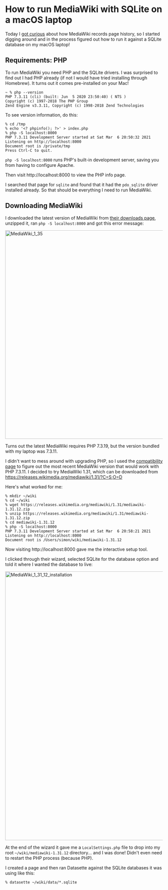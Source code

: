 # How to run MediaWiki with SQLite on a macOS laptop

Today I [got curious](https://twitter.com/simonw/status/1368414296888070146) about how MediaWiki records page history, so I started digging around and in the process figured out how to run it against a SQLite database on my macOS laptop!

## Requirements: PHP

To run MediaWiki you need PHP and the SQLite drivers. I was surprised to find out I had PHP already (if not I would have tried installing through Homebrew). It turns out it comes pre-installed on your Mac!

    ~ % php --version
    PHP 7.3.11 (cli) (built: Jun  5 2020 23:50:40) ( NTS )
    Copyright (c) 1997-2018 The PHP Group
    Zend Engine v3.3.11, Copyright (c) 1998-2018 Zend Technologies

To see version information, do this:

    % cd /tmp
    % echo '<? phpinfo(); ?>' > index.php
    % php -S localhost:8000
    PHP 7.3.11 Development Server started at Sat Mar  6 20:50:32 2021
    Listening on http://localhost:8000
    Document root is /private/tmp
    Press Ctrl-C to quit.

`php -S localhost:8000` runs PHP's built-in development server, saving you from having to configure Apache.

Then visit http://localhost:8000 to view the PHP info page.

I searched that page for `sqlite` and found that it had the `pdo_sqlite` driver installed already. So that should be everything I need to run MediaWiki.

## Downloading MediaWiki

I downloaded the latest version of MediaWiki from [their downloads page](https://www.mediawiki.org/wiki/Download), unzipped it, ran `php -S localhost:8000` and got this error message:

<img width="664" alt="MediaWiki_1_35" src="https://user-images.githubusercontent.com/9599/110229420-1d932280-7ebe-11eb-98f3-eb13fa7f07c7.png">

Turns out the latest MediaWiki requires PHP 7.3.19, but the version bundled with my laptop was 7.3.11.

I didn't want to mess around with upgrading PHP, so I used the [compatibility page](https://www.mediawiki.org/wiki/Compatibility#PHP) to figure out the most recent MediaWiki version that would work with PHP 7.3.11. I decided to try MediaWiki 1.31, which can be downloaded from <https://releases.wikimedia.org/mediawiki/1.31/?C=S;O=D>

Here's what worked for me:

    % mkdir ~/wiki
    % cd ~/wiki
    % wget https://releases.wikimedia.org/mediawiki/1.31/mediawiki-1.31.12.zip
    % unzip https://releases.wikimedia.org/mediawiki/1.31/mediawiki-1.31.12.zip
    % cd mediawiki-1.31.12
    % php -S localhost:8000
    PHP 7.3.11 Development Server started at Sat Mar  6 20:58:21 2021
    Listening on http://localhost:8000
    Document root is /Users/simon/wiki/mediawiki-1.31.12

Now visiting http://localhost:8000 gave me the interactive setup tool.

I clicked through their wizard, selected SQLite for the database option and told it where I wanted the database to live:

<img width="856" alt="MediaWiki_1_31_12_installation" src="https://user-images.githubusercontent.com/9599/110229508-e4a77d80-7ebe-11eb-9a71-70ba16e25f92.png">

At the end of the wizard it gave me a `LocalSettings.php` file to drop into my root `~/wiki/mediawiki-1.31.12` directory... and I was done! Didn't even need to restart the PHP process (because PHP).

I created a page and then ran Datasette against the SQLite databases it was using like this:

    % datasette ~/wiki/data/*.sqlite
